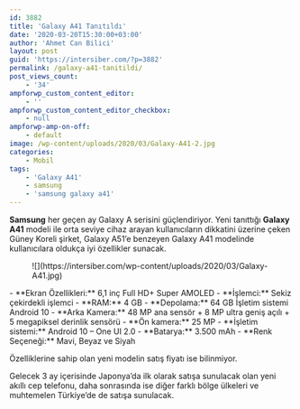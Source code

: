 ```yaml
---
id: 3882
title: 'Galaxy A41 Tanıtıldı'
date: '2020-03-20T15:30:00+03:00'
author: 'Ahmet Can Bilici'
layout: post
guid: 'https://intersiber.com/?p=3882'
permalink: /galaxy-a41-tanitildi/
post_views_count:
    - '34'
ampforwp_custom_content_editor:
    - ''
ampforwp_custom_content_editor_checkbox:
    - null
ampforwp-amp-on-off:
    - default
image: /wp-content/uploads/2020/03/Galaxy-A41-2.jpg
categories:
    - Mobil
tags:
    - 'Galaxy A41'
    - samsung
    - 'samsung galaxy a41'
---
```


**Samsung** her geçen ay Galaxy A serisini güçlendiriyor. Yeni tanıttığı **Galaxy A41** modeli ile orta seviye cihaz arayan kullanıcıların dikkatini üzerine çeken Güney Koreli şirket, Galaxy A51’e benzeyen Galaxy A41 modelinde kullanıcılara oldukça iyi özellikler sunacak.

<figure class="wp-block-image size-full">![](https://intersiber.com/wp-content/uploads/2020/03/Galaxy-A41.jpg)</figure>- **Ekran Özellikleri:** 6,1 inç Full HD+ Super AMOLED
- **İşlemci:** Sekiz çekirdekli işlemci
- **RAM:** 4 GB
- **Depolama:** 64 GB İşletim sistemi Android 10
- **Arka Kamera:** 48 MP ana sensör + 8 MP ultra geniş açılı + 5 megapiksel derinlik sensörü
- **Ön kamera:** 25 MP
- **İşletim sistemi:** Android 10 – One UI 2.0
- **Batarya:** 3.500 mAh
- **Renk Seçeneği:** Mavi, Beyaz ve Siyah

Özelliklerine sahip olan yeni modelin satış fiyatı ise bilinmiyor.

Gelecek 3 ay içerisinde Japonya’da ilk olarak satışa sunulacak olan yeni akıllı cep telefonu, daha sonrasında ise diğer farklı bölge ülkeleri ve muhtemelen Türkiye’de de satışa sunulacak.